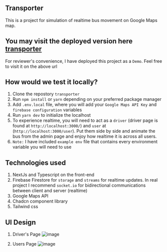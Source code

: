 ## Transporter

This is a project for simulation of realtime bus movement on Google Maps map.

## You may visit the deployed version here [transporter](https://transporter-tau.vercel.app/)
For reviewer's convenience, I have deployed this project as a `Demo`. Feel free to visit it on the above url

## How would we test it locally?

1. Clone the repostory `transporter`
2. Run `npm install` or `yarn` depending on your preferred package manager
3. Add `.env.local` file, where you will add your `Google Maps API Key` and `firebase configuration` variables
4. Run `yarn dev` to initialize the localhost
5. To experience realtime, you will need to act as a `driver` (driver page is found at `http://localhost:3000/`) and `user` at (`http://localhost:3000/user`). Put them side by side and animate the bus from the admin page and enjoy how realtime it is across all users.
6. `Note:` I have included `example env` file that contains every environment variable you will need to use

## Technologies used
1. NextJs and Typescript on the front-end
2. Firebase Firestore for `storage` and `streams` for realtime updates. In real project I recommend `socket.io` for bidirectional communications between client and server (realtime)
3. Google Maps API
4. Chadcn component library
5. Tailwind css

## UI Design

1. Driver's Page
   ![image](https://github.com/nirifabien1234/transporter/assets/58140627/2413c0e2-d16c-4b77-a0d5-6ffcc90bd620)


3. Users Page
![image](https://github.com/nirifabien1234/transporter/assets/58140627/ed673157-b9f4-43dc-a5b6-8ae91753bec5)


